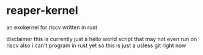 # reaper-kernel
an exokernel for riscv 
written in rust


disclaimer this is currently just a hello world script that may not even run on riscv
also i can't program in rust yet so this is just a usless git right now
 
